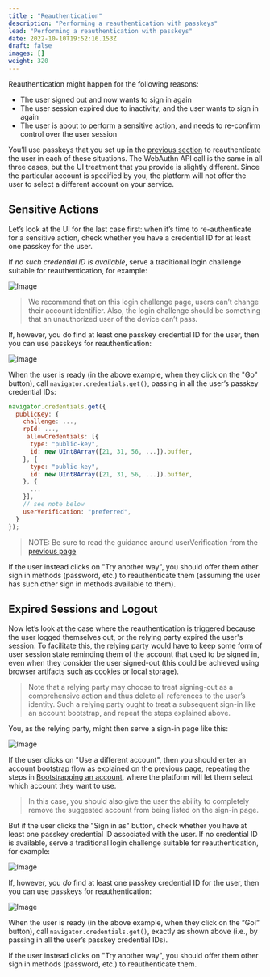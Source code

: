 ```yaml
---
title : "Reauthentication"
description: "Performing a reauthentication with passkeys"
lead: "Performing a reauthentication with passkeys"
date: 2022-10-10T19:52:16.153Z
draft: false
images: []
weight: 320
---
```


Reauthentication might happen for the following reasons:

- The user signed out and now wants to sign in again
- The user session expired due to inactivity, and the user wants to sign in again
- The user is about to perform a sensitive action, and needs to re-confirm control over the user session

You’ll use passkeys that you set up in the [previous section](../bootstrapping) to reauthenticate the user in each of these situations. The WebAuthn API call is the same in all three cases, but the UI treatment that you provide is slightly different. Since the particular account is specified by you, the platform will not offer the user to select a different account on your service.

## Sensitive Actions

Let’s look at the UI for the last case first: when it’s time to re-authenticate for a sensitive action, check whether you have a credential ID for at least one passkey for the user.

If _no such credential ID is available_, serve a traditional login challenge suitable for reauthentication, for example:

![Image](pkdd-reauth-password.png "Sample reauthentication screen with a title of: Let's make sure it's you, then showing Account: bob@example.com with a password caption and password field below, and a try another way link and next button at the bottom")

> We recommend that on this login challenge page, users can’t change their account identifier. Also, the login challenge should be something that an unauthorized user of the device can’t pass.

If, however, you do find at least one passkey credential ID for the user, then you can use passkeys for reauthentication:

![Image](pkdd-reauth-passkey.png "Sample reauthentication screen with a title of: Let's make sure it's you, then showing Account: bob@example.com, with text below reading: You'll use your passkey to verify it's you, and a try another way link and a Go button with the passkey icon at the bottom")

When the user is ready (in the above example, when they click on the "Go" button), call `navigator.credentials.get()`, passing in all the user’s passkey credential IDs:

```js
navigator.credentials.get({
  publicKey: {
    challenge: ...,
    rpId: ...,
     allowCredentials: [{
      type: "public-key",      
      id: new UInt8Array([21, 31, 56, ...]).buffer,
    }, {
      type: "public-key",
      id: new UInt8Array([21, 31, 56, ...]).buffer,
    }, {
      ...
    }],
    // see note below
    userVerification: "preferred", 
  }
});
```

> NOTE: Be sure to read the guidance around userVerification from the [previous page](../bootstrapping#a-note-about-user-verification)

If the user instead clicks on "Try another way", you should offer them other sign in methods (password, etc.) to reauthenticate them (assuming the user has such other sign in methods available to them).

## Expired Sessions and Logout

Now let’s look at the case where the reauthentication is triggered because the user logged themselves out, or the relying party expired the user's session. To facilitate this, the relying party would have to keep some form of user session state reminding them of the account that used to be signed in, even when they consider the user signed-out (this could be achieved using browser artifacts such as cookies or local storage).

> Note that a relying party may choose to treat signing-out as a comprehensive action and thus delete all references to the user’s identity. Such a relying party ought to treat a subsequent sign-in like an account bootstrap, and repeat the steps explained above.

You, as the relying party, might then serve a sign-in page like this:

![Image](pkdd-reauth-logout-passkey.png "Sample reauthentication screen with a title of: Welcome back!, then showing a button with the passkey icon and text reading sign in as bob@example.com, with a link below saying Use a different account")

If the user clicks on "Use a different account", then you should enter an account bootstrap flow as explained on the previous page, repeating the steps in [Bootstrapping an account](../bootstrapping), where the platform will let them select which account they want to use.

> In this case, you should also give the user the ability to completely remove the suggested account from being listed on the sign-in page.

But if the user clicks the "Sign in as" button, check whether you have at least one passkey credential ID associated with the user. If no credential ID is available, serve a traditional login challenge suitable for reauthentication, for example:

![Image](pkdd-reauth-logout-password.png "Sample reauthentication screen with a title of: Welcome back!, then showing a button with the passkey icon and text reading sign in as bob@example.com, with a link below saying Use a different account")

If, however, you _do_ find at least one passkey credential ID for the user, then you can use passkeys for reauthentication:

![Image](pkdd-reauth-logout-passkey-knowncid.png "Sample reauthentication screen with a title of: Welcome back!, then showing a button with the passkey icon and text reading sign in as bob@example.com, with a link below saying Try another way")

When the user is ready (in the above example, when they click on the “Go!” button), call `navigator.credentials.get()`, exactly as shown above (i.e., by passing in all the user’s passkey credential IDs).

If the user instead clicks on "Try another way", you should offer them other sign in methods (password, etc.) to reauthenticate them.
